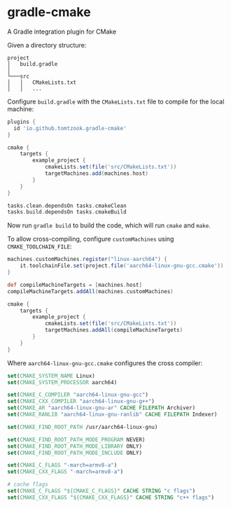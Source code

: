 # gradle-cmake
A Gradle integration plugin for CMake


Given a directory structure:
```
project
│   build.gradle 
│
└───src
│   │   CMakeLists.txt
│   │   ...
```

Configure `build.gradle` with the `CMakeLists.txt` file to compile for the local machine:
```groovy
plugins {
  id 'io.github.tomtzook.gradle-cmake'
}

cmake {
    targets {
        example_project {
            cmakeLists.set(file('src/CMakeLists.txt'))
            targetMachines.add(machines.host)
        }
    }
}

tasks.clean.dependsOn tasks.cmakeClean
tasks.build.dependsOn tasks.cmakeBuild
```

Now run `gradle build` to build the code, which will run `cmake` and `make`.

To allow cross-compiling, configure `customMachines` using `CMAKE_TOOLCHAIN_FILE`:
```groovy
machines.customMachines.register("linux-aarch64") {
    it.toolchainFile.set(project.file('aarch64-linux-gnu-gcc.cmake'))
}

def compileMachineTargets = [machines.host]
compileMachineTargets.addAll(machines.customMachines)

cmake {
    targets {
        example_project {
            cmakeLists.set(file('src/CMakeLists.txt'))
            targetMachines.addAll(compileMachineTargets)
        }
    }
}
```

Where `aarch64-linux-gnu-gcc.cmake` configures the cross compiler:
```cmake
set(CMAKE_SYSTEM_NAME Linux)
set(CMAKE_SYSTEM_PROCESSOR aarch64)

set(CMAKE_C_COMPILER "aarch64-linux-gnu-gcc")
set(CMAKE_CXX_COMPILER "aarch64-linux-gnu-g++")
set(CMAKE_AR "aarch64-linux-gnu-ar" CACHE FILEPATH Archiver)
set(CMAKE_RANLIB "aarch64-linux-gnu-ranlib" CACHE FILEPATH Indexer)

set(CMAKE_FIND_ROOT_PATH /usr/aarch64-linux-gnu)

set(CMAKE_FIND_ROOT_PATH_MODE_PROGRAM NEVER)
set(CMAKE_FIND_ROOT_PATH_MODE_LIBRARY ONLY)
set(CMAKE_FIND_ROOT_PATH_MODE_INCLUDE ONLY)

set(CMAKE_C_FLAGS "-march=armv8-a")
set(CMAKE_CXX_FLAGS "-march=armv8-a")

# cache flags
set(CMAKE_C_FLAGS "${CMAKE_C_FLAGS}" CACHE STRING "c flags")
set(CMAKE_CXX_FLAGS "${CMAKE_CXX_FLAGS}" CACHE STRING "c++ flags")
```
